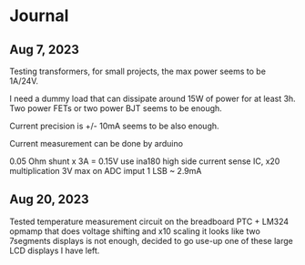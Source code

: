 # Journal

## Aug 7, 2023

Testing transformers, for small projects, the max power seems to be 1A/24V.

I need a dummy load that can dissipate around 15W of power for at least 3h. Two power FETs or two power BJT seems to be enough.

Current precision is +/- 10mA seems to be also enough.

Current measurement can be done by arduino  

0.05 Ohm shunt x 3A = 0.15V
use ina180 high side current sense IC, x20 multiplication
3V max on ADC imput
1 LSB ~ 2.9mA

## Aug 20, 2023
Tested temperature measurement circuit on the breadboard
PTC + LM324 opmamp that does voltage shifting and x10 scaling
it looks like two 7segments displays is not enough, decided to go use-up one of these large LCD displays I have left.
